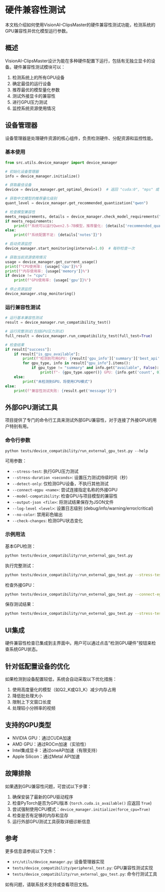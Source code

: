 # 硬件兼容性测试

本文档介绍如何使用VisionAI-ClipsMaster的硬件兼容性测试功能，检测系统的GPU兼容性并优化模型运行参数。

## 概述

VisionAI-ClipsMaster设计为能在多种硬件配置下运行，包括有无独立显卡的设备。硬件兼容性测试模块可以：

1. 检测系统上的所有GPU设备
2. 确定最佳的运行设备
3. 推荐最优的模型量化参数
4. 测试外接显卡的兼容性
5. 进行GPU压力测试
6. 监控系统资源使用情况

## 设备管理器

设备管理器是处理硬件资源的核心组件，负责检测硬件、分配资源和监控性能。

### 基本使用

```python
from src.utils.device_manager import device_manager

# 初始化设备管理器
info = device_manager.initialize()

# 获取最佳设备
device = device_manager.get_optimal_device()  # 返回 "cuda:0", "mps" 或 "cpu"

# 获取中文模型的推荐量化级别
quant_level = device_manager.get_recommended_quantization("qwen")

# 检查模型兼容性
meets_requirements, details = device_manager.check_model_requirements("qwen2.5-7b-zh")
if meets_requirements:
    print(f"系统可以运行Qwen2.5-7B模型，推荐量化: {details['recommended_quantization']}")
else:
    print(f"系统配置不足: {details['notes']}")

# 启动资源监控
device_manager.start_monitoring(interval=1.0)  # 每秒检查一次

# 获取当前资源使用情况
usage = device_manager.get_current_usage()
print(f"CPU使用率: {usage['cpu']}%")
print(f"内存使用率: {usage['memory']}%")
if device != "cpu":
    print(f"GPU使用率: {usage['gpu']}%")

# 停止资源监控
device_manager.stop_monitoring()
```

### 运行兼容性测试

```python
# 运行基本兼容性测试
result = device_manager.run_compatibility_test()

# 运行完整测试(包括GPU压力测试)
full_result = device_manager.run_compatibility_test(full_test=True)

# 检查结果
if result["success"]:
    if result["is_gpu_available"]:
        print(f"检测到可用GPU: {result['gpu_info']['summary']['best_api']}")
        for gpu_type, info in result["gpu_info"].items():
            if gpu_type != "summary" and info.get("available", False):
                print(f"- {gpu_type.upper()} GPU: {info.get('count', 0)}个设备")
    else:
        print("未检测到GPU，将使用CPU模式")
else:
    print(f"兼容性测试失败: {result.get('message')}")
```

## 外部GPU测试工具

项目提供了专门的命令行工具来测试外部GPU兼容性，对于连接了外接GPU的用户特别有用。

### 命令行参数

```
python tests/device_compatibility/run_external_gpu_test.py --help
```

可用参数：

- `--stress-test`: 执行GPU压力测试
- `--stress-duration <seconds>`: 设置压力测试持续时间（秒）
- `--detect-only`: 仅检测GPU设备，不执行其他测试
- `--connect-egpu <name>`: 尝试连接指定名称的外接GPU
- `--model-compatibility`: 检查GPU与项目模型的兼容性
- `--output-json <file>`: 将测试结果保存为JSON文件
- `--log-level <level>`: 设置日志级别 (debug/info/warning/error/critical)
- `--no-color`: 禁用彩色输出
- `--check-changes`: 检测GPU状态变化

### 示例用法

基本GPU检测：
```bash
python tests/device_compatibility/run_external_gpu_test.py
```

执行完整测试：
```bash
python tests/device_compatibility/run_external_gpu_test.py --stress-test --model-compatibility
```

检查外接GPU：
```bash
python tests/device_compatibility/run_external_gpu_test.py --connect-egpu "Razer Core X"
```

保存测试结果：
```bash
python tests/device_compatibility/run_external_gpu_test.py --stress-test --output-json "./results/gpu_test_results.json"
```

## UI集成

硬件兼容性检查已集成到主界面中。用户可以通过点击"检测GPU硬件"按钮来检查系统GPU状态。

## 针对低配置设备的优化

如果检测到设备配置较低，系统会自动采取以下优化措施：

1. 使用高度量化的模型（如Q2_K或Q3_K）减少内存占用
2. 降低批处理大小
3. 限制上下文窗口长度
4. 处理较小分辨率的视频

## 支持的GPU类型

- NVIDIA GPU：通过CUDA加速
- AMD GPU：通过ROCm加速（实验性）
- Intel集成显卡：通过oneAPI加速（有限支持）
- Apple Silicon：通过Metal API加速

## 故障排除

如果遇到GPU兼容性问题，可尝试以下步骤：

1. 确保安装了最新的GPU驱动程序
2. 检查PyTorch是否为GPU版本 (`torch.cuda.is_available()` 应返回 `True`)
3. 尝试强制使用CPU模式：`device_manager.initialize(force_cpu=True)`
4. 检查是否有足够的内存和显存
5. 运行外部GPU测试工具获取详细诊断信息

## 参考

更多信息请参阅以下文件：

- `src/utils/device_manager.py`: 设备管理器实现
- `tests/device_compatibility/peripheral_test.py`: GPU兼容性测试实现
- `tests/device_compatibility/run_external_gpu_test.py`: 命令行测试工具

如有问题，请联系技术支持或查看项目文档。 